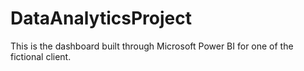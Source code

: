 # DataAnalyticsProject
This is the dashboard built through Microsoft Power BI for one of the fictional client.
